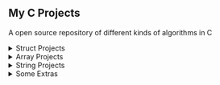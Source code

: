 ## My C Projects
A open source repository of different kinds of algorithms in C

<details>
<summary> Struct Projects </summary>
  
| Project |  Resource  |
| :---------: | :----- |
| 1 | [Atm uygulama - Struct,switch case](https://github.com/MerttMetinn/My_C_Projects/tree/main/Struct%20Projects/Atm%20uygulama%20-%20Struct%2Cswitch%20case) |
| 2 | [Student average comparison - Struct](https://github.com/MerttMetinn/My_C_Projects/tree/main/Struct%20Projects/Ogrenci%20ortalama%20karsilastirma%20-%20Struct) |
| 3 | [Date comparison - Struct](https://github.com/MerttMetinn/My_C_Projects/tree/main/Struct%20Projects/Tarih%20Karsilastirma%20-%20Struct) |
| 4 | [Student average sorting - Struct](https://github.com/MerttMetinn/My_C_Projects/tree/main/Struct%20Projects/Ogrenci%20ortalama%20siralama%20-%20Struct) |
| 5 | [Sorting students from A to Z - Struct](https://github.com/MerttMetinn/My_C_Projects/tree/main/Struct%20Projects/Sorting%20students%20from%20A%20to%20Z%20-%20Struct) |
| 6 | [Swapping two values - Struct](https://github.com/MerttMetinn/My_C_Projects/tree/main/Struct%20Projects/Swapping%20two%20values%20-%20Struct) |
| 7 | [Enclosing circle - Struct](https://github.com/MerttMetinn/My_C_Projects/tree/main/Struct%20Projects/Enclosing%20circle%20-%20Struct) |
| 8 | [Symmetrical quad - Struct](https://github.com/MerttMetinn/My_C_Projects/tree/main/Struct%20Projects/Symmetrical%20quad%20-%20Struct) |
| 9 | [Small Triangles, Large Triangles - Struct - HR](https://github.com/MerttMetinn/My_C_Projects/tree/main/Struct%20Projects/Small%20Triangles%2C%20Large%20Triangles%20-%20Struct%20-%20HR) |
  
 </details>
 
 
 <details>
<summary> Array Projects </summary>
  
| Project |  Resource  |
| :---------: | :----- |
| 1 | [Intersection in matrices - Array](https://github.com/MerttMetinn/My_C_Projects/tree/main/Array%20Projects/Intersection%20in%20matrices%20-%20Array) |
| 2 | [Different numbers in two-dimensional arrays - Array](https://github.com/MerttMetinn/My_C_Projects/tree/main/Array%20Projects/Different%20numbers%20in%20two-dimensional%20arrays%20-%20Array) |
  
 </details>
 
 
 <details>
<summary> String Projects </summary>
  
| Project |  Resource  |
| :---------: | :----- |
| 1 | [Text Analysis Program - Strings](https://github.com/MerttMetinn/My_C_Projects/tree/main/String%20Projects/Text%20Analysis%20Program%20-%20Strings) |
| 2 | [Plural words - Strings](https://github.com/MerttMetinn/My_C_Projects/tree/main/String%20Projects/Plural%20words%20-%20Strings) |
| 3 | [Shortened SMS - Strings](https://github.com/MerttMetinn/My_C_Projects/tree/main/String%20Projects/Shortened%20SMS%20-%20Strings) |
| 4 | [Searched word - Strings](https://github.com/MerttMetinn/My_C_Projects/tree/main/String%20Projects/Searched%20word%20-%20Strings) |
| 5 | [Print incrementally - Strings](https://github.com/MerttMetinn/My_C_Projects/tree/main/String%20Projects/Print%20incrementally%20-%20Strings) |
| 6 | [Print decrementally - Strings](https://github.com/MerttMetinn/My_C_Projects/tree/main/String%20Projects/Print%20decrementally%20-%20Strings) |
| 7 | [Banned words - Strings](https://github.com/MerttMetinn/My_C_Projects/tree/main/String%20Projects/Banned%20words%20-%20Strings) |  
  
  
 </details>
 
 
 <details>
<summary> Some Extras </summary>
  
| Project |  Resource  |
| :---------: | :----- |
| 1 | [Bool - Ternary - prime num](https://github.com/MerttMetinn/My_C_Projects/blob/main/Some%20C%20algorithms/Bool%20-%20Ternary%20-%20prime%20num%20.c) |
| 2 | [Bubble Sort for 2d arrays](https://github.com/MerttMetinn/My_C_Projects/blob/main/Some%20C%20algorithms/Bubble%20Sort%20for%202d%20arrays.c) |
| 3 | [Minefield - randomly filling mines](https://github.com/MerttMetinn/My_C_Projects/blob/main/Some%20C%20algorithms/Minefield%20-%20randomly%20filling%20mines.c) |
| 4 | [Quick Sort](https://github.com/MerttMetinn/My_C_Projects/blob/main/Some%20C%20algorithms/Quick%20Sort.c) |
| 5 | [Sequential Join Algorithm](https://github.com/MerttMetinn/My_C_Projects/blob/main/Some%20C%20algorithms/Sequential%20Join%20Algorithm.c) |
| 6 | [Variadic functions in C](https://github.com/MerttMetinn/My_C_Projects/tree/main/Variadic%20functions%20in%20C) |  
| 7 | [Karakter Dizisi Notları](https://github.com/MerttMetinn/My_C_Projects/blob/main/Some%20C%20algorithms/Karakter%20Dizisi%20Notlar%C4%B1.txt) |
| 8 | [C NOTES](https://github.com/MerttMetinn/My_C_Projects/blob/main/Some%20C%20algorithms/C%20NOTES.txt) |
| 9 | [rand](https://github.com/MerttMetinn/My_C_Projects/blob/main/Some%20C%20algorithms/rand.txt) |

  
 </details>
 
